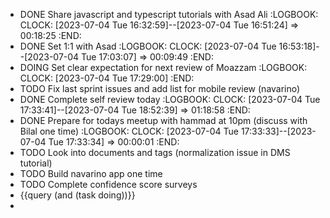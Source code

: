 - DONE Share javascript and typescript tutorials with Asad Ali
  :LOGBOOK:
  CLOCK: [2023-07-04 Tue 16:32:59]--[2023-07-04 Tue 16:51:24] =>  00:18:25
  :END:
- DONE Set 1:1 with Asad
  :LOGBOOK:
  CLOCK: [2023-07-04 Tue 16:53:18]--[2023-07-04 Tue 17:03:07] =>  00:09:49
  :END:
- DOING Set clear expectation for next review of Moazzam
  :LOGBOOK:
  CLOCK: [2023-07-04 Tue 17:29:00]
  :END:
- TODO Fix last sprint issues and add list for mobile review (navarino)
- DONE Complete self review today
  :LOGBOOK:
  CLOCK: [2023-07-04 Tue 17:33:41]--[2023-07-04 Tue 18:52:39] =>  01:18:58
  :END:
- DONE Prepare for todays meetup with hammad at 10pm (discuss with Bilal one  time)
  :LOGBOOK:
  CLOCK: [2023-07-04 Tue 17:33:33]--[2023-07-04 Tue 17:33:34] =>  00:00:01
  :END:
- TODO Look into documents and tags (normalization issue in DMS tutorial)
- TODO Build navarino app one time
- TODO Complete confidence score surveys
- {{query (and (task doing))}}
-